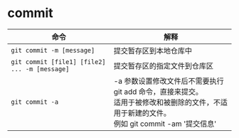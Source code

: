 # commit

| 命令                                          | 解释                                                                                                                                               |
| --------------------------------------------- | -------------------------------------------------------------------------------------------------------------------------------------------------- |
| `git commit -m [message]`                     | 提交暂存区到本地仓库中                                                                                                                             |
| `git commit [file1] [file2] ... -m [message]` | 提交暂存区的指定文件到仓库区                                                                                                                       |
| `git commit -a`                               | -a 参数设置修改文件后不需要执行 git add 命令，直接来提交。<br/>适用于被修改和被删除的文件，不适用于新建的文件。<br/>例如 git commit -am '提交信息' |
